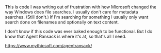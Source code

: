 This is code I was writing out of frustration with how Microsoft changed
the way Windows does file searches. I usually don't care for metadata 
searches. (Still don't.) If I'm searching for something I usually only
want search done on filenames and optionally on text content.

I don't know if this code was ever baked enough to be functional. But I
do know that Agent Ransack is where it's at, so that's all I need.

https://www.mythicsoft.com/agentransack/